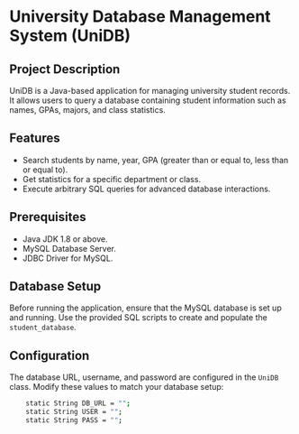 # University Database Management System (UniDB)

## Project Description
UniDB is a Java-based application for managing university student records. It allows users to query a database containing student information such as names, GPAs, majors, and class statistics. 

## Features
- Search students by name, year, GPA (greater than or equal to, less than or equal to).
- Get statistics for a specific department or class.
- Execute arbitrary SQL queries for advanced database interactions.

## Prerequisites
- Java JDK 1.8 or above.
- MySQL Database Server.
- JDBC Driver for MySQL.

## Database Setup
Before running the application, ensure that the MySQL database is set up and running. Use the provided SQL scripts to create and populate the `student_database`.

## Configuration
The database URL, username, and password are configured in the `UniDB` class. Modify these values to match your database setup:
  ```bash
      static String DB_URL = "";
      static String USER = "";
      static String PASS = "";



